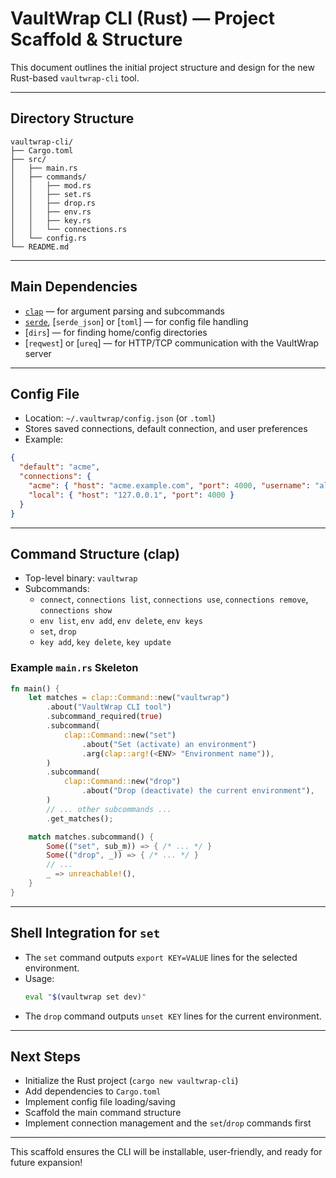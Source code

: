 # VaultWrap CLI (Rust) — Project Scaffold & Structure

This document outlines the initial project structure and design for the new Rust-based `vaultwrap-cli` tool.

---

## Directory Structure

```
vaultwrap-cli/
├── Cargo.toml
├── src/
│   ├── main.rs
│   ├── commands/
│   │   ├── mod.rs
│   │   ├── set.rs
│   │   ├── drop.rs
│   │   ├── env.rs
│   │   ├── key.rs
│   │   └── connections.rs
│   └── config.rs
└── README.md
```

---

## Main Dependencies
- [`clap`](https://crates.io/crates/clap) — for argument parsing and subcommands
- [`serde`](https://crates.io/crates/serde), [`serde_json`] or [`toml`] — for config file handling
- [`dirs`] — for finding home/config directories
- [`reqwest`] or [`ureq`] — for HTTP/TCP communication with the VaultWrap server

---

## Config File
- Location: `~/.vaultwrap/config.json` (or `.toml`)
- Stores saved connections, default connection, and user preferences
- Example:
```json
{
  "default": "acme",
  "connections": {
    "acme": { "host": "acme.example.com", "port": 4000, "username": "alice", "password": "..." },
    "local": { "host": "127.0.0.1", "port": 4000 }
  }
}
```

---

## Command Structure (clap)

- Top-level binary: `vaultwrap`
- Subcommands:
  - `connect`, `connections list`, `connections use`, `connections remove`, `connections show`
  - `env list`, `env add`, `env delete`, `env keys`
  - `set`, `drop`
  - `key add`, `key delete`, `key update`

### Example `main.rs` Skeleton
```rust
fn main() {
    let matches = clap::Command::new("vaultwrap")
        .about("VaultWrap CLI tool")
        .subcommand_required(true)
        .subcommand(
            clap::Command::new("set")
                .about("Set (activate) an environment")
                .arg(clap::arg!(<ENV> "Environment name")),
        )
        .subcommand(
            clap::Command::new("drop")
                .about("Drop (deactivate) the current environment"),
        )
        // ... other subcommands ...
        .get_matches();

    match matches.subcommand() {
        Some(("set", sub_m)) => { /* ... */ }
        Some(("drop", _)) => { /* ... */ }
        // ...
        _ => unreachable!(),
    }
}
```

---

## Shell Integration for `set`
- The `set` command outputs `export KEY=VALUE` lines for the selected environment.
- Usage:
  ```sh
  eval "$(vaultwrap set dev)"
  ```
- The `drop` command outputs `unset KEY` lines for the current environment.

---

## Next Steps
- Initialize the Rust project (`cargo new vaultwrap-cli`)
- Add dependencies to `Cargo.toml`
- Implement config file loading/saving
- Scaffold the main command structure
- Implement connection management and the `set`/`drop` commands first

---

This scaffold ensures the CLI will be installable, user-friendly, and ready for future expansion! 